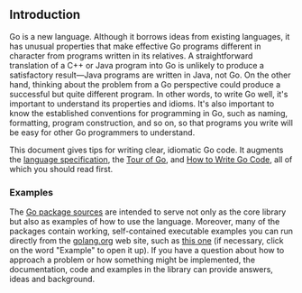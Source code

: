 Introduction
------------

Go is a new language. Although it borrows ideas from existing languages,
it has unusual properties that make effective Go programs different in
character from programs written in its relatives. A straightforward
translation of a C++ or Java program into Go is unlikely to produce a
satisfactory result—Java programs are written in Java, not Go. On the
other hand, thinking about the problem from a Go perspective could
produce a successful but quite different program. In other words, to
write Go well, it's important to understand its properties and idioms.
It's also important to know the established conventions for programming
in Go, such as naming, formatting, program construction, and so on, so
that programs you write will be easy for other Go programmers to
understand.

This document gives tips for writing clear, idiomatic Go code. It
augments the [language specification](/ref/spec), the [Tour of
Go](//tour.golang.org/), and [How to Write Go Code](/doc/code.html), all
of which you should read first.

### Examples

The [Go package sources](/src/) are intended to serve not only as the
core library but also as examples of how to use the language. Moreover,
many of the packages contain working, self-contained executable examples
you can run directly from the [golang.org](//golang.org) web site, such
as [this one](//golang.org/pkg/strings/#example_Map) (if necessary,
click on the word "Example" to open it up). If you have a question about
how to approach a problem or how something might be implemented, the
documentation, code and examples in the library can provide answers,
ideas and background.
